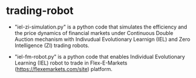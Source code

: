 # trading-robot

- "iel-zi-simulation.py" is a python code that simulates the efficiency and the price dynamics of financial markets under Continuous Double Auction mechanism with Indivudual Evolutionary Learnign (IEL) and Zero Intelligence (ZI) trading robots.

- "iel-fm-robot.py" is a python code that enables Individual Evolutionary Learning (IEL) robot to trade in Flex-E-Markets (https://flexemarkets.com/site) platform.
